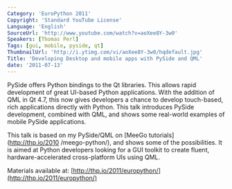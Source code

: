 ```yaml
---
Category: 'EuroPython 2011'
Copyright: 'Standard YouTube License'
Language: 'English'
SourceUrl: 'http://www.youtube.com/watch?v=aoXee8Y-3w0'
Speakers: [Thomas Perl]
Tags: [gui, mobile, pyside, qt]
ThumbnailUrl: 'http://i.ytimg.com/vi/aoXee8Y-3w0/hqdefault.jpg'
Title: 'Developing Desktop and mobile apps with PySide and QML'
date: '2011-07-13'
---
```

PySide offers Python bindings to the Qt libraries. This allows rapid
development of great UI-based Python applications. With the addition of QML in
Qt 4.7, this now gives developers a chance to develop touch-based, rich
applications directly with Python. This talk introduces PySide development,
combined with QML, and shows some real-world examples of mobile PySide
applications.

This talk is based on my PySide/QML on [MeeGo tutorials](http://thp.io/2010
/meego-python/), and shows some of the possibilities. It is aimed at Python
developers looking for a GUI toolkit to create fluent, hardware-accelerated
cross-platform UIs using QML.

Materials available at:
[http://thp.io/2011/europython/](http://thp.io/2011/europython/)
